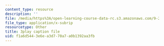 ```yaml
---
content_type: resource
description: ''
file: /media/https%3A/open-learning-course-data-rc.s3.amazonaws.com/9-20-animal-behavior-fall-2013/f1a6d5443e6ea3d770a7a0b1392aa3fb_472230.srt
file_type: application/x-subrip
resourcetype: Other
title: 3play caption file
uid: f1a6d544-3e6e-a3d7-70a7-a0b1392aa3fb
---
```

